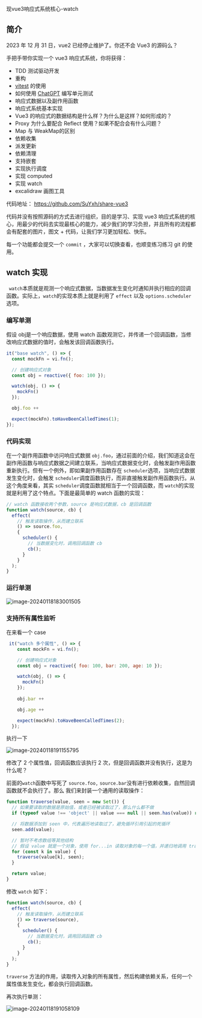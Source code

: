 现vue3响应式系统核心-watch

## 简介

2023 年 12 月 31 日，vue2 已经停止维护了。你还不会 Vue3 的源码么？

手把手带你实现一个 vue3 响应式系统，你将获得：

- TDD 测试驱动开发
- 重构
- [vitest](https://cn.vitest.dev/) 的使用
- 如何使用  [ChatGPT](https://ask.vuejs.news/) 编写单元测试
- 响应式数据以及副作用函数
- 响应式系统基本实现
- Vue3 的响应式的数据结构是什么样？为什么是这样？如何形成的？
- Proxy 为什么要配合 Reflect 使用？如果不配合会有什么问题？
- Map 与  WeakMap的区别
- 依赖收集
- 派发更新
- 依赖清理
- 支持嵌套
- 实现执行调度
- 实现 computed
- 实现 watch
- excalidraw 画图工具

代码地址： https://github.com/SuYxh/share-vue3 

代码并没有按照源码的方式去进行组织，目的是学习、实现 vue3 响应式系统的核心，用最少的代码去实现最核心的能力，减少我们的学习负担，并且所有的流程都会有配套的图片，图文 + 代码，让我们学习更加轻松、快乐。

每一个功能都会提交一个 `commit` ，大家可以切换查看，也顺变练习练习 git 的使用。



## watch 实现

` watch`本质就是观测一个响应式数据，当数据发生变化时通知并执行相应的回调函数。实际上，`watch`的实现本质上就是利用了 `effect` 以及 `options.scheduler`选项。

### 编写单测

假设 obj是一个响应数据，使用 watch 函数观测它，并传递一个回调函数，当修改响应式数据的值时，会触发该回调函数执行。

```js
it("base watch", () => {
  const mockFn = vi.fn();

  // 创建响应式对象
  const obj = reactive({ foo: 100 });

  watch(obj, () => {
    mockFn()
  });

  obj.foo ++

  expect(mockFn).toHaveBeenCalledTimes(1);
});
```



### 代码实现

在一个副作用函数中访问响应式数据 `obj.foo`，通过前面的介绍，我们知道这会在副作用函数与响应式数据之间建立联系，当响应式数据变化时，会触发副作用函数重新执行。但有一个例外，即如果副作用函数存在 `scheduler`选项，当响应式数据发生变化时，会触发 `scheduler`调度函数执行，而非直接触发副作用函数执行。从这个角度来看，其实 `scheduler`调度函数就相当于一个回调函数，而 `watch`的实现就是利用了这个特点。下面是最简单的 watch 函数的实现：

```js
// watch 函数接收两个参数，source 是响应式数据，cb 是回调函数
function watch(source, cb) {
  effect(
    // 触发读取操作，从而建立联系
    () => source.foo,
    {
      scheduler() {
        // 当数据变化时，调用回调函数 cb
        cb();
      }
    }
  );
}
```



### 运行单测

![image-20240118183001505](https://qn.huat.xyz/mac/202401181830541.png)



### 支持所有属性监听

在来看一个 case

```js
 it("watch 多个属性", () => {
    const mockFn = vi.fn();

    // 创建响应式对象
    const obj = reactive({ foo: 100, bar: 200, age: 10 });

    watch(obj, () => {
      mockFn()
    });
    
    obj.bar ++

    obj.age ++

    expect(mockFn).toHaveBeenCalledTimes(2);
  });
```

执行一下

![image-20240118191155795](https://qn.huat.xyz/mac/202401181911825.png)

修改了 2 个属性值，回调函数应该执行 2 次，但是回调函数并没有执行，这是为什么呢？

前面的`watch`函数中写死了 `source.foo,` `source.bar`没有进行依赖收集，自然回调函数就不会执行了。那么 我们来封装一个通用的读取操作：

```js
function traverse(value, seen = new Set()) {
  // 如果要读取的数据是原始值，或者已经被读取过了，那么什么都不做
  if (typeof value !== 'object' || value === null || seen.has(value)) return;

  // 将数据添加到 seen 中，代表遍历地读取过了，避免循环引用引起的死循环
  seen.add(value);

  // 暂时不考虑数组等其他结构
  // 假设 value 就是一个对象，使用 for...in 读取对象的每一个值，并递归地调用 traverse 进行处理
  for (const k in value) {
    traverse(value[k], seen);
  }

  return value;
}
```

修改 `watch` 如下：

```js
function watch(source, cb) {
  effect(
    // 触发读取操作，从而建立联系
    () => traverse(source),
    {
      scheduler() {
        // 当数据变化时，调用回调函数 cb
        cb();
      }
    }
  );
}
```

`traverse` 方法的作用，读取传入对象的所有属性，然后构建依赖关系，任何一个属性值发生变化，都会执行回调函数。

再次执行单测：

![image-20240118191058109](https://qn.huat.xyz/mac/202401181910142.png)









